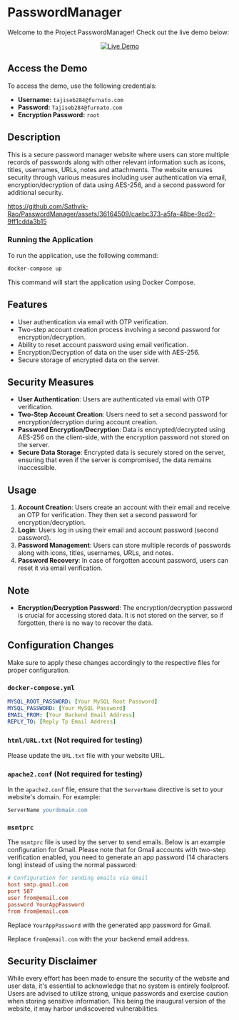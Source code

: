 # PasswordManager

Welcome to the Project PasswordManager! Check out the live demo below:

<p align="center">
  <a href="https://passman.sathvik.dev" target="_blank">
    <img src="https://via.placeholder.com/300x80/4CAF50/FFFFFF?text=Go+to+Live+Demo&size=30&bold=true" alt="Live Demo">
  </a>
</p>

## Access the Demo

To access the demo, use the following credentials:

- **Username:** `tajiseb284@furnato.com`
- **Password:** `Tajiseb284@furnato.com`
- **Encryption Password:** `root`


## Description

This is a secure password manager website where users can store multiple records of passwords along with other relevant information such as icons, titles, usernames, URLs, notes and attachments. The website ensures security through various measures including user authentication via email, encryption/decryption of data using AES-256, and a second password for additional security.


https://github.com/Sathvik-Rao/PasswordManager/assets/36164509/caebc373-a5fa-48be-9cd2-9ff1cdda3b15



### Running the Application

To run the application, use the following command:

```bash
docker-compose up
```

This command will start the application using Docker Compose.


## Features

- User authentication via email with OTP verification.
- Two-step account creation process involving a second password for encryption/decryption.
- Ability to reset account password using email verification.
- Encryption/Decryption of data on the user side with AES-256.
- Secure storage of encrypted data on the server.


## Security Measures

- **User Authentication**: Users are authenticated via email with OTP verification.
- **Two-Step Account Creation**: Users need to set a second password for encryption/decryption during account creation.
- **Password Encryption/Decryption**: Data is encrypted/decrypted using AES-256 on the client-side, with the encryption password not stored on the server.
- **Secure Data Storage**: Encrypted data is securely stored on the server, ensuring that even if the server is compromised, the data remains inaccessible.

## Usage

1. **Account Creation**: Users create an account with their email and receive an OTP for verification. They then set a second password for encryption/decryption.
2. **Login**: Users log in using their email and account password (second password).
3. **Password Management**: Users can store multiple records of passwords along with icons, titles, usernames, URLs, and notes.
4. **Password Recovery**: In case of forgotten account password, users can reset it via email verification.

## Note

- **Encryption/Decryption Password**: The encryption/decryption password is crucial for accessing stored data. It is not stored on the server, so if forgotten, there is no way to recover the data.


## Configuration Changes

Make sure to apply these changes accordingly to the respective files for proper configuration.

### `docker-compose.yml`

```yaml
MYSQL_ROOT_PASSWORD: [Your MySQL Root Password]
MYSQL_PASSWORD: [Your MySQL Password]
EMAIL_FROM: [Your Backend Email Address]
REPLY_TO: [Reply Tp Email Address]
```

### `html/URL.txt` (Not required for testing)

Please update the `URL.txt` file with your website URL.

### `apache2.conf` (Not required for testing)

In the `apache2.conf` file, ensure that the `ServerName` directive is set to your website's domain. For example:

```apache
ServerName yourdomain.com
```

### `msmtprc`

The `msmtprc` file is used by the server to send emails. Below is an example configuration for Gmail. Please note that for Gmail accounts with two-step verification enabled, you need to generate an app password (14 characters long) instead of using the normal password:

```ini
# Configuration for sending emails via Gmail
host smtp.gmail.com
port 587
user from@email.com
password YourAppPassword
from from@email.com
```

Replace `YourAppPassword` with the generated app password for Gmail.

Replace `from@email.com` with the your backend email address.


## Security Disclaimer

While every effort has been made to ensure the security of the website and user data, it's essential to acknowledge that no system is entirely foolproof. Users are advised to utilize strong, unique passwords and exercise caution when storing sensitive information. This being the inaugural version of the website, it may harbor undiscovered vulnerabilities.
